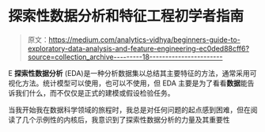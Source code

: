# 探索性数据分析和特征工程初学者指南

> 原文：<https://medium.com/analytics-vidhya/beginners-guide-to-exploratory-data-analysis-and-feature-engineering-ec0ded88cff6?source=collection_archive---------18----------------------->

E **探索性数据分析** (EDA)是一种分析数据集以总结其主要特征的方法，通常采用可视化方法。统计模型可以使用，也可以不使用，但 EDA 主要是为了看看**数据**能告诉我们什么，而不仅仅是正式的建模或假设检验任务。

当我开始我在数据科学领域的旅程时，我总是对任何问题的起点感到困难，但在阅读了几个示例性的内核后，我意识到了探索性数据分析的力量及其重要性